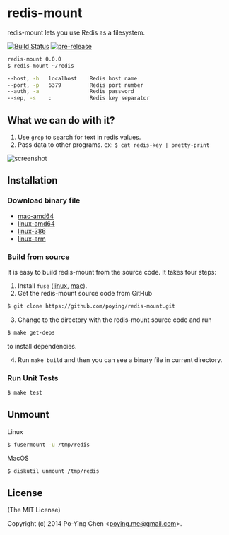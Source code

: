 redis-mount
===========

redis-mount lets you use Redis as a filesystem.

[![Build Status](http://img.shields.io/travis/poying/redis-mount.svg?style=flat)](https://travis-ci.org/poying/redis-mount)
[![pre-release](http://img.shields.io/badge/pre--release-20140828-yellow.svg?style=flat)](https://github.com/poying/redis-mount/releases/tag/20140828)

```bash
redis-mount 0.0.0
$ redis-mount ~/redis

--host, -h   localhost    Redis host name
--port, -p   6379         Redis port number
--auth, -a                Redis password
--sep, -s    :            Redis key separator
```

## What we can do with it?

1. Use `grep` to search for text in redis values.
2. Pass data to other programs. ex: `$ cat redis-key | pretty-print`

![screenshot](./screenshot.gif)

## Installation

### Download binary file

* [mac-amd64](https://github.com/poying/redis-mount/releases/download/20140828/redis-mount-darwin-amd64)
* [linux-amd64](https://github.com/poying/redis-mount/releases/download/20140828/redis-mount-linux-amd64)
* [linux-386](https://github.com/poying/redis-mount/releases/download/20140828/redis-mount-linux-386)
* [linux-arm](https://github.com/poying/redis-mount/releases/download/20140828/redis-mount-linux-arm)

### Build from source

It is easy to build redis-mount from the source code. It takes four steps:

1. Install `fuse` ([linux](http://fuse.sourceforge.net/), [mac](http://osxfuse.github.io/)).
2. Get the redis-mount source code from GitHub
  
  ```bash
  $ git clone https://github.com/poying/redis-mount.git
  ```
  
3. Change to the directory with the redis-mount source code and run
  
  ```bash
  $ make get-deps
  ```
  
  to install dependencies.

4. Run `make build` and then you can see a binary file in current directory.

### Run Unit Tests

```bash
$ make test
```

## Unmount

Linux

```bash
$ fusermount -u /tmp/redis
```

MacOS

```bash
$ diskutil unmount /tmp/redis
```

## License

(The MIT License)

Copyright (c) 2014 Po-Ying Chen &lt;poying.me@gmail.com&gt;.
